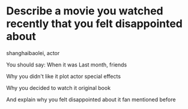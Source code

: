 # Describe a movie you watched recently that you felt disappointed about
shanghaibaolei, actor

You should say: 
When it was
Last month, friends

Why you didn't like it
plot
actor
special effects

Why you decided to watch it
original book

And explain why you felt disappointed about it
fan
mentioned before
